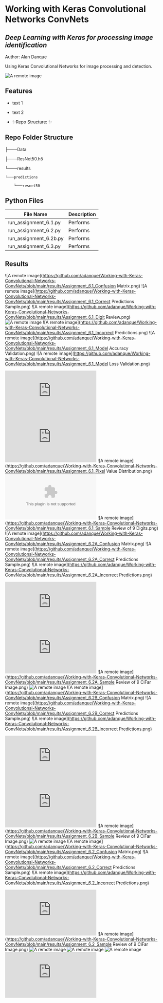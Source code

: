 
# Working with Keras Convolutional Networks ConvNets
## _Deep Learning with Keras for processing image identification_

Author: Alan Danque

Using Keras Convolutional Networks for image processing and detection.

![A remote image](https://adanque.github.io/assets/img/KerasConvolutional.jpg)

## Features
- text 1
- text 2


- ✨Repo Structure: ✨

## Repo Folder Structure

├───Data

├───ResNet50.h5

└───results

    └───predictions

        └───resnet50

## Python Files

| File Name  | Description |
| ------ | ------ |
| run_assignment_6.1.py | Performs |
| run_assignment_6.2.py | Performs |
| run_assignment_6.2b.py | Performs |
| run_assignment_6.3.py | Performs |

## Results

![A remote image](https://github.com/adanque/Working-with-Keras-Convolutional-Networks-ConvNets/blob/main/results/Assignment_6.1_Confusion Matrix.png)
![A remote image](https://github.com/adanque/Working-with-Keras-Convolutional-Networks-ConvNets/blob/main/results/Assignment_6.1_Correct Predictions Sample.png)
![A remote image](https://github.com/adanque/Working-with-Keras-Convolutional-Networks-ConvNets/blob/main/results/Assignment_6.1_Digit Review.png)
![A remote image](https://github.com/adanque/Working-with-Keras-Convolutional-Networks-ConvNets/blob/main/results/Assignment_6.1_imagetopredict.png)
![A remote image](https://github.com/adanque/Working-with-Keras-Convolutional-Networks-ConvNets/blob/main/results/Assignment_6.1_Incorrect Predictions.png)
![A remote image](https://github.com/adanque/Working-with-Keras-Convolutional-Networks-ConvNets/blob/main/results/Assignment_6.1_Model Accuracy Validation.png)
![A remote image](https://github.com/adanque/Working-with-Keras-Convolutional-Networks-ConvNets/blob/main/results/Assignment_6.1_Model Loss Validation.png)

![A remote image](https://github.com/adanque/Working-with-Keras-Convolutional-Networks-ConvNets/blob/main/results/Assignment_6.1_ModelSummary1.txt)
![A remote image](https://github.com/adanque/Working-with-Keras-Convolutional-Networks-ConvNets/blob/main/results/Assignment_6.1_ModelSummary2.txt)
![A remote image](https://github.com/adanque/Working-with-Keras-Convolutional-Networks-ConvNets/blob/main/results/Assignment_6.1_Pixel Value Distribution.png)
![A remote image](https://github.com/adanque/Working-with-Keras-Convolutional-Networks-ConvNets/blob/main/results/Assignment_6.1_PredictedValues.csv)
![A remote image](https://github.com/adanque/Working-with-Keras-Convolutional-Networks-ConvNets/blob/main/results/Assignment_6.1_Sample Review of 9 Digits.png)
![A remote image](https://github.com/adanque/Working-with-Keras-Convolutional-Networks-ConvNets/blob/main/results/Assignment_6.2A_Confusion Matrix.png)
![A remote image](https://github.com/adanque/Working-with-Keras-Convolutional-Networks-ConvNets/blob/main/results/Assignment_6.2A_Correct Predictions Sample.png)
![A remote image](https://github.com/adanque/Working-with-Keras-Convolutional-Networks-ConvNets/blob/main/results/Assignment_6.2A_Incorrect Predictions.png)

![A remote image](https://github.com/adanque/Working-with-Keras-Convolutional-Networks-ConvNets/blob/main/results/Assignment_6.2A_ModelSummary.txt)
![A remote image](https://github.com/adanque/Working-with-Keras-Convolutional-Networks-ConvNets/blob/main/results/Assignment_6.2A_ModelSummary_AfterLoad.txt)
![A remote image](https://github.com/adanque/Working-with-Keras-Convolutional-Networks-ConvNets/blob/main/results/Assignment_6.2A_Sample Review of 9 CiFar Image.png)
![A remote image](https://github.com/adanque/Working-with-Keras-Convolutional-Networks-ConvNets/blob/main/results/Assignment_6.2A_Summarized_Diagnostics_Plot.png)
![A remote image](https://github.com/adanque/Working-with-Keras-Convolutional-Networks-ConvNets/blob/main/results/Assignment_6.2B_Confusion Matrix.png)
![A remote image](https://github.com/adanque/Working-with-Keras-Convolutional-Networks-ConvNets/blob/main/results/Assignment_6.2B_Correct Predictions Sample.png)
![A remote image](https://github.com/adanque/Working-with-Keras-Convolutional-Networks-ConvNets/blob/main/results/Assignment_6.2B_Incorrect Predictions.png)

![A remote image](https://github.com/adanque/Working-with-Keras-Convolutional-Networks-ConvNets/blob/main/results/Assignment_6.2B_ModelSummary.txt)
![A remote image](https://github.com/adanque/Working-with-Keras-Convolutional-Networks-ConvNets/blob/main/results/Assignment_6.2B_ModelSummary_AfterLoad.txt)
![A remote image](https://github.com/adanque/Working-with-Keras-Convolutional-Networks-ConvNets/blob/main/results/Assignment_6.2B_Sample Review of 9 CiFar Image.png)
![A remote image](https://github.com/adanque/Working-with-Keras-Convolutional-Networks-ConvNets/blob/main/results/Assignment_6.2B_Summarized_Diagnostics_Plot.png)
![A remote image](https://github.com/adanque/Working-with-Keras-Convolutional-Networks-ConvNets/blob/main/results/Assignment_6.2_Confusion Matrix.png)
![A remote image](https://github.com/adanque/Working-with-Keras-Convolutional-Networks-ConvNets/blob/main/results/Assignment_6.2_Correct Predictions Sample.png)
![A remote image](https://github.com/adanque/Working-with-Keras-Convolutional-Networks-ConvNets/blob/main/results/Assignment_6.2_Incorrect Predictions.png)

![A remote image](https://github.com/adanque/Working-with-Keras-Convolutional-Networks-ConvNets/blob/main/results/Assignment_6.2_ModelSummary.txt)
![A remote image](https://github.com/adanque/Working-with-Keras-Convolutional-Networks-ConvNets/blob/main/results/Assignment_6.2_Sample Review of 9 CiFar Image.png)
![A remote image](https://github.com/adanque/Working-with-Keras-Convolutional-Networks-ConvNets/blob/main/results/Assignment_6.2_Summarized_Diagnostics_Plot.png)
![A remote image](https://github.com/adanque/Working-with-Keras-Convolutional-Networks-ConvNets/blob/main/results/Assignment_6.2_Summarized_Diagnostics_Plot_Epochs_10.png)
![A remote image](https://github.com/adanque/Working-with-Keras-Convolutional-Networks-ConvNets/blob/main/results/Assignment_6.2_Summarized_Diagnostics_Plot_Epochs_30.png)
![A remote image](https://github.com/adanque/Working-with-Keras-Convolutional-Networks-ConvNets/blob/main/results/Assignment_6.3_ModelSummary_AfterLoad.txt)
